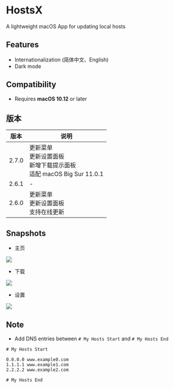 # HostsX
A lightweight macOS App for updating local hosts 

## Features
- Internationalization (简体中文、English)
- Dark mode

## Compatibility
- Requires **macOS 10.12** or later

## 版本

| 版本 |  说明 |
| ----  | ---- |
| 2.7.0 | 更新菜单<br>更新设置面板<br>新增下载提示面板<br>适配 macOS Big Sur 11.0.1|
| 2.6.1 | - |
| 2.6.0 | 更新菜单<br>更新设置面板<br>支持在线更新 |

## Snapshots
- 主页
<img src="Previews/p1.png">
  
- 下载
<img src="Previews/p2.png"> 

- 设置
<img src="Previews/p3.png">


## Note
- Add DNS entries between `# My Hosts Start` and `# My Hosts End`
```
# My Hosts Start

0.0.0.0 www.example0.com
1.1.1.1 www.example1.com
2.2.2.2 www.example2.com

# My Hosts End
```

